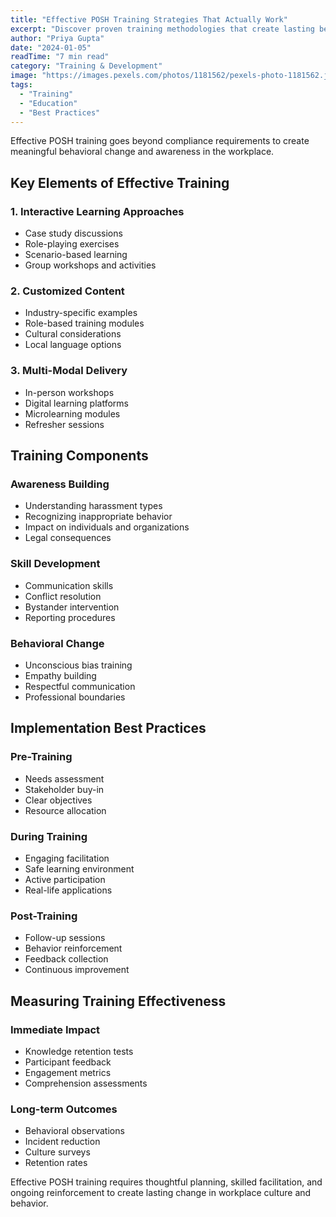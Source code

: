 ```yaml
---
title: "Effective POSH Training Strategies That Actually Work"
excerpt: "Discover proven training methodologies that create lasting behavioral change and build awareness beyond checkbox compliance."
author: "Priya Gupta"
date: "2024-01-05"
readTime: "7 min read"
category: "Training & Development"
image: "https://images.pexels.com/photos/1181562/pexels-photo-1181562.jpeg?auto=compress&cs=tinysrgb&w=1200"
tags:
  - "Training"
  - "Education"
  - "Best Practices"
---
```


Effective POSH training goes beyond compliance requirements to create meaningful behavioral change and awareness in the workplace.

## Key Elements of Effective Training

### 1. Interactive Learning Approaches
- Case study discussions
- Role-playing exercises
- Scenario-based learning
- Group workshops and activities

### 2. Customized Content
- Industry-specific examples
- Role-based training modules
- Cultural considerations
- Local language options

### 3. Multi-Modal Delivery
- In-person workshops
- Digital learning platforms
- Microlearning modules
- Refresher sessions

## Training Components

### Awareness Building
- Understanding harassment types
- Recognizing inappropriate behavior
- Impact on individuals and organizations
- Legal consequences

### Skill Development
- Communication skills
- Conflict resolution
- Bystander intervention
- Reporting procedures

### Behavioral Change
- Unconscious bias training
- Empathy building
- Respectful communication
- Professional boundaries

## Implementation Best Practices

### Pre-Training
- Needs assessment
- Stakeholder buy-in
- Clear objectives
- Resource allocation

### During Training
- Engaging facilitation
- Safe learning environment
- Active participation
- Real-life applications

### Post-Training
- Follow-up sessions
- Behavior reinforcement
- Feedback collection
- Continuous improvement

## Measuring Training Effectiveness

### Immediate Impact
- Knowledge retention tests
- Participant feedback
- Engagement metrics
- Comprehension assessments

### Long-term Outcomes
- Behavioral observations
- Incident reduction
- Culture surveys
- Retention rates

Effective POSH training requires thoughtful planning, skilled facilitation, and ongoing reinforcement to create lasting change in workplace culture and behavior.
